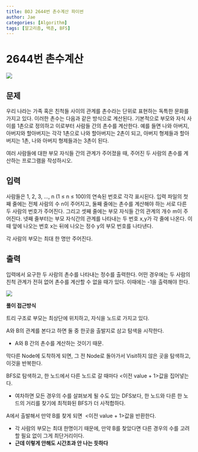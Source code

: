 ```yaml
---
title: BOJ 2644번 촌수계산 파이썬
author: Jae
categories: [Algorithm]
tags: [알고리즘, 백준, BFS]
---
```


# 2644번 촌수계산

![](https://images.velog.io/images/a87380/post/614f8c60-2800-4f45-a4eb-7dcaf8e883f3/image.png)

## 문제

우리 나라는 가족 혹은 친척들 사이의 관계를 촌수라는 단위로 표현하는 독특한 문화를 가지고 있다. 이러한 촌수는 다음과 같은 방식으로 계산된다. 기본적으로 부모와 자식 사이를 1촌으로 정의하고 이로부터 사람들 간의 촌수를 계산한다. 예를 들면 나와 아버지, 아버지와 할아버지는 각각 1촌으로 나와 할아버지는 2촌이 되고, 아버지 형제들과 할아버지는 1촌, 나와 아버지 형제들과는 3촌이 된다.

여러 사람들에 대한 부모 자식들 간의 관계가 주어졌을 때, 주어진 두 사람의 촌수를 계산하는 프로그램을 작성하시오.

## 입력

사람들은 1, 2, 3, …, n (1 ≤ n ≤ 100)의 연속된 번호로 각각 표시된다. 입력 파일의 첫째 줄에는 전체 사람의 수 n이 주어지고, 둘째 줄에는 촌수를 계산해야 하는 서로 다른 두 사람의 번호가 주어진다. 그리고 셋째 줄에는 부모 자식들 간의 관계의 개수 m이 주어진다. 넷째 줄부터는 부모 자식간의 관계를 나타내는 두 번호 x,y가 각 줄에 나온다. 이때 앞에 나오는 번호 x는 뒤에 나오는 정수 y의 부모 번호를 나타낸다.

각 사람의 부모는 최대 한 명만 주어진다.

## 출력

입력에서 요구한 두 사람의 촌수를 나타내는 정수를 출력한다. 어떤 경우에는 두 사람의 친척 관계가 전혀 없어 촌수를 계산할 수 없을 때가 있다. 이때에는 -1을 출력해야 한다.

![](https://images.velog.io/images/a87380/post/e13d1ae7-68c7-450f-89e8-7fc16675bd2f/image.png)

**풀이 접근방식**

트리 구조로 부모는 최상단에 위치하고, 자식을 노드로 가지고 있다.

A와 B의 관계를 본다고 하면 둘 중 한곳을 출발지로 삼고 탐색을 시작한다.

- A와 B 간의 촌수를 계산하는 것이기 때문.

막다른 Node에 도착하게 되면, 그 전 Node로 돌아가서 Visit하지 않은 곳을 탐색하고, 이것을 반복한다.

BFS로 탐색하고, 한 노드에서 다른 노드로 갈 때마다 <이전 value + 1>값을 집어넣는다.

- 여차하면 모든 경우의 수를 살펴보게 될 수도 있는 DFS보다, 한 노드와 다른 한 노드의 거리를 찾기에 최적화된 BFS가 더 사적합하다.

A에서 출발해서 만약 B를 찾게 되면  <이전 value + 1>값을 반환한다.

- 각 사람의 부모는 최대 한명이기 때문에, 만약 B를 찾았다면 다른 경우의 수를 고려할 필요 없이 그게 최단거리이다.
- **근데 이렇게 안해도 시간초과 안 나는 듯하다**
